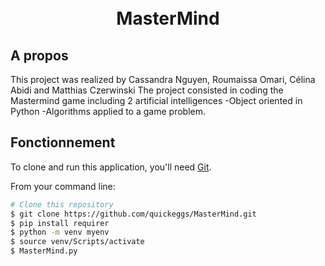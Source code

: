 <h1 align="center">
  <br>MasterMind
  <br>
</h1>


## A propos

This project was realized by Cassandra Nguyen, Roumaissa Omari, Célina Abidi and Matthias Czerwinski 
The project consisted in coding the Mastermind game including 2 artificial intelligences
-Object oriented in Python
-Algorithms applied to a game problem.
## Fonctionnement


To clone and run this application, you'll need [Git](https://git-scm.com).

From your command line:

```bash
# Clone this repository
$ git clone https://github.com/quickeggs/MasterMind.git
$ pip install requirer
$ python -m venv myenv
$ source venv/Scripts/activate
$ MasterMind.py
```

